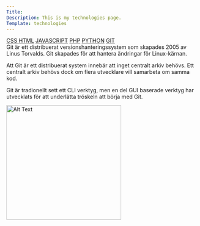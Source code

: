 ```yaml
---
Title: 
Description: This is my technologies page.
Template: technologies
---
```

<div class="tech2">
<div class="tech-links">
<a href="css" >CSS </a>
<a href="html">HTML</a>
<a href="javascript">JAVASCRIPT</a>
<a href="php">PHP</a>
<a href="python">PYTHON</a>
<a href="git" class="active">GIT</a>
</div>

<div class="css-description">
Git är ett distribuerat versionshanteringssystem som skapades 2005 av Linus Torvalds. Git skapades för att hantera ändringar för Linux-kärnan.

Att Git är ett distribuerat system innebär att inget centralt arkiv behövs. Ett centralt arkiv behövs dock om flera utvecklare vill samarbeta om samma kod.

Git är tradionellt sett ett CLI verktyg, men en del GUI baserade verktyg har utvecklats för att underlätta tröskeln att börja med Git.


</div>
<img class="about-img" src="image/git.png" width="300" alt="Alt Text" >
</div>
